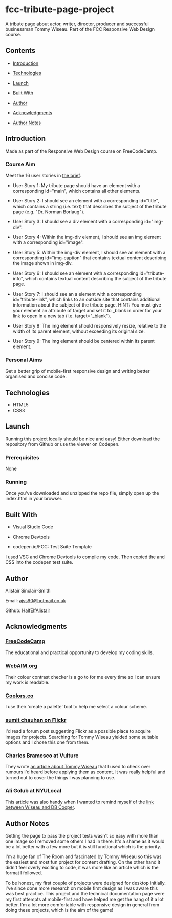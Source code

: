 # fcc-tribute-page-project

A tribute page about actor, writer, director, producer and successful businessman Tommy Wiseau. Part of the FCC Responsive Web Design course.

## Contents

- [Introduction](#Introduction)

- [Technologies](#Technologies)

- [Launch](#Launch)

- [Built With](#Built-With)

- [Author](#Author)

- [Acknowledgments](#Acknowledgments)

- [Author Notes](#Author-Notes)


## Introduction

Made as part of the Responsive Web Design course on FreeCodeCamp.

### Course Aim

Meet the 16 user stories in [the brief](https://www.freecodecamp.org/learn/responsive-web-design/responsive-web-design-projects/build-a-tribute-page).

- User Story 1: My tribute page should have an element with a corresponding id="main", which contains all other elements.

- User Story 2: I should see an element with a corresponding id="title", which contains a string (i.e. text) that describes the subject of the tribute page (e.g. "Dr. Norman Borlaug").

- User Story 3: I should see a div element with a corresponding id="img-div".

- User Story 4: Within the img-div element, I should see an img element with a corresponding id="image".

- User Story 5: Within the img-div element, I should see an element with a corresponding id="img-caption" that contains textual content describing the image shown in img-div.

- User Story 6: I should see an element with a corresponding id="tribute-info", which contains textual content describing the subject of the tribute page.

- User Story 7: I should see an a element with a corresponding id="tribute-link", which links to an outside site that contains additional information about the subject of the tribute page. HINT: You must give your element an attribute of target and set it to _blank in order for your link to open in a new tab (i.e. target="_blank").

- User Story 8: The img element should responsively resize, relative to the width of its parent element, without exceeding its original size.

- User Story 9: The img element should be centered within its parent element.


### Personal Aims

Get a better grip of mobile-first responsive design and writing better organised and concise code.


## Technologies

- HTML5
- CSS3

## Launch

Running this project locally should be nice and easy! Either download the repository from Github or use the viewer on Codepen.

### Prerequisites

None

### Running

Once you've downloaded and unzipped the repo file, simply open up the index.html in your browser.


## Built With

- Visual Studio Code

- Chrome Devtools

- codepen.io/FCC: Test Suite Template

I used VSC and Chrome Devtools to compile my code. Then copied the <body> and CSS into the codepen test suite.

## Author

Alistair Sinclair-Smith

Email: [ajss90@hotmail.co.uk](ajss90@hotmail.co.uk)

Github: [HalfElfAlistair](https://github.com/HalfElfAlistair/halfelfalistair.github.io)


## Acknowledgments

### [FreeCodeCamp](https://www.freecodecamp.org/)
The educational and practical opportunity to develop my coding skills.

### [WebAIM.org](https://webaim.org/)
Their colour contrast checker is a go to for me every time so I can ensure my work is readable.

### [Coolors.co](https://coolors.co/)
I use their 'create a palette' tool to help me select a colour scheme.

### [sumit chauhan on Flickr](https://www.flickr.com/photos/sumitchauhandev/)
I'd read a forum post suggesting Flickr as a possible place to acquire images for projects. Searching for Tommy Wiseau yielded some suitable options and I chose this one from them.

### Charles Bramesco at Vulture
They wrote [an article about Tommy Wiseau](https://www.vulture.com/2017/11/everything-we-definitely-know-about-the-rooms-tommy-wiseau.html) that I used to check over rumours I'd heard before applying them as content. It was really helpful and turned out to cover the things I was planning to use.

### Ali Golub at NYULocal
This article was also handy when I wanted to remind myself of the [link between Wiseau and DB Cooper](https://nyulocal.com/new-world-university-tommy-wiseau-is-d-b-cooper-e2239d054320).


## Author Notes

Getting the page to pass the project tests wasn't so easy with more than one image so I removed some others I had in there. It's a shame as it would be a lot better with a few more but it is still functional which is the priority.

I'm a huge fan of The Room and fascinated by Tommy Wiseau so this was the easiest and most fun project for content drafting. On the other hand it didn't feel overly exciting to code, it was more like an article which is the format I followed.

To be honest, my first couple of projects were designed for desktop initially. I've since done more research on mobile first design as I was aware this was best practice. This project and the technical documentation page were my first attempts at mobile-first and have helped me get the hang of it a lot better. I'm a lot more comfortable with responsive design in general from doing these projects, which is the aim of the game!

